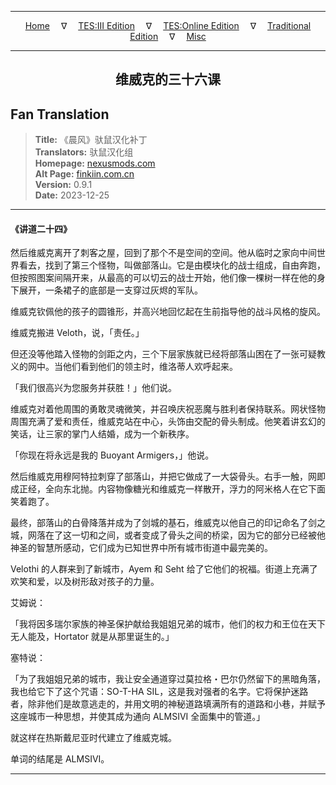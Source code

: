 
---

<!-- Jekyll Page Links -->

<center>
<a href="../../../../../index.html">Home</a>
&emsp;&nabla;&emsp;
<a href="../../../../index-tes3.html">TES:III Edition</a>
&emsp;&nabla;&emsp;
<a href="../../../../index-teso.html">TES:Online Edition</a>
&emsp;&nabla;&emsp;
<a href="../../../../index-traditional.html">Traditional Edition</a>
&emsp;&nabla;&emsp;
<a href="../../../../index-misc.html">Misc</a>
</center>

<!-- Markdown Body Below: -->

---

<center>
<h2><span style="font-family:SimSun">维威克的三十六课</span></h2>
</center>

## Fan Translation

> __Title:__ 《晨风》驮鼠汉化补丁\
> __Translators:__ ﻿驮鼠汉化组\
> __Homepage:__ [nexusmods.com][1]\
> __Alt Page:__ [finkiin.com.cn][2]\
> __Version:__ 0.9.1\
> __Date:__ 2023-12-25

[1]: https://www.nexusmods.com/morrowind/mods/53885
[2]: https://finkiin.com.cn/d/1153

---

#### 《讲道二十四》

然后维威克离开了刺客之屋，回到了那个不是空间的空间。他从临时之家向中间世界看去，找到了第三个怪物，叫做部落山。它是由模块化的战士组成，自由奔跑，但按照图案间隔开来，从最高的可以切云的战士开始，他们像一棵树一样在他的身下展开，一条裙子的底部是一支穿过灰烬的军队。

维威克钦佩他的孩子的圆锥形，并高兴地回忆起在生前指导他的战斗风格的旋风。

维威克搬进 Veloth，说，「责任。」

但还没等他踏入怪物的剑距之内，三个下层家族就已经将部落山困在了一张可疑教义的网中。当他们看到他们的领主时，维洛蒂人欢呼起来。

「我们很高兴为您服务并获胜！」他们说。

维威克对着他周围的勇敢灵魂微笑，并召唤庆祝恶魔与胜利者保持联系。网状怪物周围充满了爱和责任，维威克站在中心，头饰由交配的骨头制成。他笑着讲玄幻的笑话，让三家的掌门人结婚，成为一个新秩序。

「你现在将永远是我的 Buoyant Armigers，」他说。

然后维威克用穆阿特拉刺穿了部落山，并把它做成了一大袋骨头。右手一触，网即成正经，全向东北抛。内容物像糖光和维威克一样散开，浮力的阿米格人在它下面笑着跑了。

最终，部落山的白骨降落并成为了剑城的基石，维威克以他自己的印记命名了剑之城，网落在了这一切和之间，或者变成了骨头之间的桥梁，因为它的部分已经被他神圣的智慧所感动，它们成为已知世界中所有城市街道中最完美的。

Velothi 的人群来到了新城市，Ayem 和 Seht 给了它他们的祝福。街道上充满了欢笑和爱，以及树形敌对孩子的力量。

艾姆说：

「我将因多瑞尔家族的神圣保护献给我姐姐兄弟的城市，他们的权力和王位在天下无人能及，Hortator 就是从那里诞生的。」

塞特说：

「为了我姐姐兄弟的城市，我让安全通道穿过莫拉格・巴尔仍然留下的黑暗角落，我也给它下了这个咒语：SO-T-HA SIL，这是我对强者的名字。它将保护迷路者，除非他们是故意逃走的，并用文明的神秘道路填满所有的道路和小巷，并赋予这座城市一种思想，并使其成为通向 ALMSIVI 全面集中的管道。」

就这样在热斯戴尼亚时代建立了维威克城。

单词的结尾是 ALMSIVI。

---
